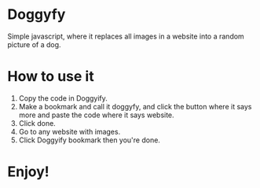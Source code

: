 # Doggyfy
Simple javascript, where it replaces all images in a website into a random picture of a dog.


# How to use it
1. Copy the code in Doggyify.
2. Make a bookmark and call it doggyfy, and click the button where it says more and paste the code where it says website.
3. Click done. 
4. Go to any website with images.
5. Click Doggyify bookmark then you're done.

# Enjoy!
